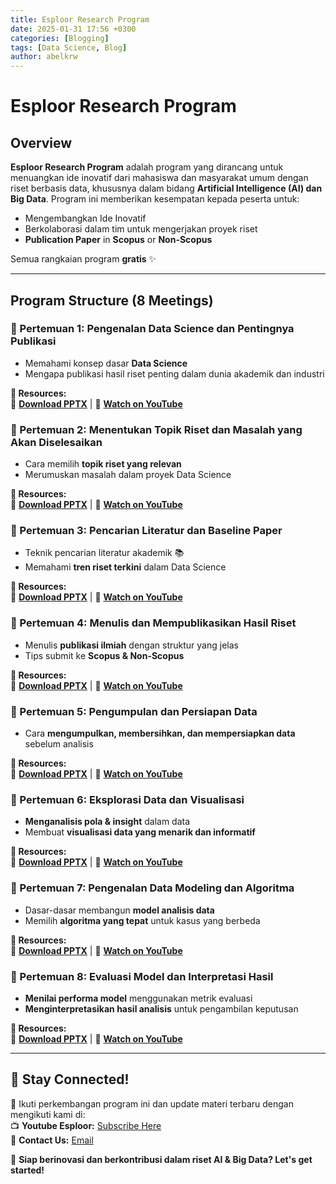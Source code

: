 ```yaml
---
title: Esploor Research Program
date: 2025-01-31 17:56 +0300
categories: [Blogging]
tags: [Data Science, Blog]
author: abelkrw
---
```


# Esploor Research Program

## **Overview**
**Esploor Research Program** adalah program yang dirancang untuk menuangkan ide inovatif dari mahasiswa dan masyarakat umum dengan riset berbasis data, khususnya dalam bidang **Artificial Intelligence (AI) dan Big Data**. Program ini memberikan kesempatan kepada peserta untuk:

- Mengembangkan Ide Inovatif
- Berkolaborasi dalam tim untuk mengerjakan proyek riset
- **Publication Paper** in **Scopus** or **Non-Scopus**

Semua rangkaian program **gratis** ✨

---

## **Program Structure (8 Meetings)**

### **📌 Pertemuan 1: Pengenalan Data Science dan Pentingnya Publikasi**
- Memahami konsep dasar **Data Science**
- Mengapa publikasi hasil riset penting dalam dunia akademik dan industri

**📝 Resources:**  
📂 **[Download PPTX](https://jstrieb.github.io/link-lock/#eyJ2IjoiMC4wLjEiLCJlIjoiNE15clE2QzFvZ2txRWxwMGdva3Q5VEtadWdxZWlrVzd1WFA3ODJyOXg0Ykd4MWl2bG0rZWtiZzlXbUdDaDAwbE5NUlVFM0lESWlvdzl5QTNNQk9XS1N5R0taeXVWUWJ0cUU2KzVxYXNMbHdZWjNVeWlVL2hUa1d1WTB6c3Bvb0EvbnR0eEE9PSIsInMiOiIvSVFIeW9jQnhWOW82RFVjbDd1WmpnPT0iLCJpIjoiemh5VFU5aG9veUliWGxQNCJ9)** | 🎥 **[Watch on YouTube](https://jstrieb.github.io/link-lock/#eyJ2IjoiMC4wLjEiLCJlIjoicU1WLzlMYmdHR1c1M0dVeUN5UFFNdk44TUQ3TFFJOG9mZkpJbWFoTUJyaDFydnJ1eWZmMFJQdUk4NHRFIiwicyI6Im5CalE2d3h2amJhQTU4NVROVktJY0E9PSIsImkiOiJ3MlFmcHE3TTJSZ0NSYlJQIn0=)**

<!---
Password > ESP1pertemuan1
-->

### **📌 Pertemuan 2: Menentukan Topik Riset dan Masalah yang Akan Diselesaikan**
- Cara memilih **topik riset yang relevan**
- Merumuskan masalah dalam proyek Data Science

**📝 Resources:**  
📂 **[Download PPTX](#)** | 🎥 **[Watch on YouTube](#)**

### **📌 Pertemuan 3: Pencarian Literatur dan Baseline Paper**
- Teknik pencarian literatur akademik 📚
- Memahami **tren riset terkini** dalam Data Science

**📝 Resources:**  
📂 **[Download PPTX](#)** | 🎥 **[Watch on YouTube](#)**

### **📌 Pertemuan 4: Menulis dan Mempublikasikan Hasil Riset**
- Menulis **publikasi ilmiah** dengan struktur yang jelas
- Tips submit ke **Scopus & Non-Scopus**

**📝 Resources:**  
📂 **[Download PPTX](#)** | 🎥 **[Watch on YouTube](#)**

### **📌 Pertemuan 5: Pengumpulan dan Persiapan Data**
- Cara **mengumpulkan, membersihkan, dan mempersiapkan data** sebelum analisis

**📝 Resources:**  
📂 **[Download PPTX](#)** | 🎥 **[Watch on YouTube](#)**

### **📌 Pertemuan 6: Eksplorasi Data dan Visualisasi**
- **Menganalisis pola & insight** dalam data
- Membuat **visualisasi data yang menarik dan informatif**

**📝 Resources:**  
📂 **[Download PPTX](#)** | 🎥 **[Watch on YouTube](#)**

### **📌 Pertemuan 7: Pengenalan Data Modeling dan Algoritma**
- Dasar-dasar membangun **model analisis data**
- Memilih **algoritma yang tepat** untuk kasus yang berbeda

**📝 Resources:**  
📂 **[Download PPTX](#)** | 🎥 **[Watch on YouTube](#)**

### **📌 Pertemuan 8: Evaluasi Model dan Interpretasi Hasil**
- **Menilai performa model** menggunakan metrik evaluasi
- **Menginterpretasikan hasil analisis** untuk pengambilan keputusan

**📝 Resources:**  
📂 **[Download PPTX](#)** | 🎥 **[Watch on YouTube](#)**

---

## **📢 Stay Connected!**
📌 Ikuti perkembangan program ini dan update materi terbaru dengan mengikuti kami di:  
📺 **Youtube Esploor:** [Subscribe Here](https://www.youtube.com/@Esploor?sub_confirmation=1)   
📩 **Contact Us:** [Email](mailto:esploor@gmail.com)

🚀 **Siap berinovasi dan berkontribusi dalam riset AI & Big Data? Let's get started!**  
